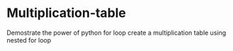 # Multiplication-table
 Demostrate the power of python for loop create a multiplication table using nested for loop
